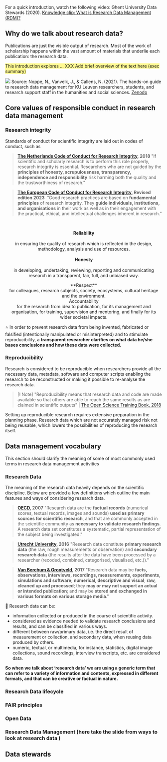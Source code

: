 
For a quick introduction, watch the following video: Ghent University Data Stewards (2020). [Knowledge clip: What is Research Data Management (RDM)?](https://www.youtube.com/watch?v=bbsLmy3Njv4)

## Why do we talk about research data?
Publications are just the visible output of research. Most of the work of scholarship happens within the vast amount of materials that underlie each publication: the research data.

<span style="background:#fff88f">This introduction explores ... XXX Add brief overview of the text here (exec summary)</span>

![](https://lh7-us.googleusercontent.com/slidesz/AGV_vUfywmcaVgijZkzv0_NObtvYZWODwrf0pM7x_2AWpv2iaNers5At5tkNuW9Dd92COWWmASkz-K9DU8pMP2sE_TzVbelN_ZoIhpp1MzFco8d2Ilmzu-i3zscRRRBebItuQZkTuK4Y0LswxDoSfN7_Cm_KRn-yF0xsyXcnaEUR3syQww=s2048?key=HVeOlj_fJDZ5AEEcst6gsg)
Source: Noppe, N., Vanvelk, J., & Callens, N. (2021). The hands-on guide to research data management for KU Leuven researchers, students, and research support staff in the humanities and social sciences. [Zenodo](https://doi.org/10.5281/zenodo.4596323)


## Core values of responsible conduct in research data management 

### Research integrity

Standards of conduct for scientific integrity are laid out in codes of conduct, such as

> **[The Netherlands Code of Conduct for Research Integrity](https://www.nwo.nl/en/netherlands-code-conduct-research-integrity), 2018**
>"If scientific and scholarly research is to perform this role properly, research integrity is essential. Researchers who are not guided by the **principles of honesty, scrupulousness, transparency, independence and responsibility** risk harming both the quality and the trustworthiness of research."

>**[The European Code of Conduct for Research Integrity](https://allea.org/wp-content/uploads/2023/06/European-Code-of-Conduct-Revised-Edition-2023.pdf), Revised edition 2023**
>  “Good research practices are based on **fundamental principles** of research integrity. They **guide individuals, institutions, and organisations** in their work as well as in their engagement with the practical, ethical, and intellectual challenges inherent in research.”

 <center>**Reliability**</center>
 <center>in ensuring the quality of research which is reflected in the design, methodology, analysis and use of resources.</center>
 <center>**Honesty**</center>
 <center>in developing, undertaking, reviewing, reporting and communicating research in a transparent, fair, full, and unbiased way.</center>
<center>**Respect**</center>
<center>for colleagues, research subjects, society, ecosystems, cultural heritage and the environment.</center>

<center>Accountability</center>
<center>for the research from idea to publication, for its management and organisation, for training, supervision and mentoring, and finally for its wider societal impacts.</center>

⭐️ In order to prevent research data from being invented, fabricated or falsified (intentionally manipulated or misinterpreted) and to stimulate reproducibility, a **transparent researcher clarifies on what data he/she bases conclusions and how these data were collected.** 

### Reproducibility

Research is considered to be reproducible when researchers provide all the necessary data, metadata, software and computer scripts enabling the research to be reconstructed or making it possible to re-analyse the research data.

> [! Note]
> "Reproducibility means that research data and code are made available so that others are able to reach the same results as are claimed in scientific outputs" | [The Open Science Training Book, 2018]([https://book.fosteropenscience.eu/en/02OpenScienceBasics/04ReproducibleResearchAndDataAnalysis.html](https://book.fosteropenscience.eu/en/02OpenScienceBasics/04ReproducibleResearchAndDataAnalysis.html))

Setting up reproducible research requires extensive preparation in the planning phase. Research data which are not accurately managed risk not being reusable, which lowers the possibilities of reproducing the research itself. 

## Data management vocabulary 

This section should clarify the meaning of some of most commonly used terms in research data management activities
### Research Data 
The meaning of the research data heavily depends on the scientific discipline. Below are provided a few definitions which outline the main features and ways of considering research data. 

> **[OECD](http://www.oecd.org/sti/inno/38500813.pdf), 2007**
> "Research data are the **factual records** (numerical scores, textual records, images and sounds) **used as primary sources for scientific research**, and that are commonly accepted in the scientific community as **necessary to validate research findings**. A research data set constitutes a systematic, partial representation of the subject being investigated." 

> **[Utrecht University](https://www.uu.nl/sites/default/files/university_policy_framework_for_research_data_utrecht_university_-_january_2016.pdf), 2016**
> "Research data constitute **primary research data** (the raw, rough measurements or observation) and **secondary research data** (the results after the data have been processed by a researcher (recoded, combined, categorised, visualised, etc.))." 

> **[Van Berchum & Grootveld](http://hdl.handle.net/20.500.11755/a9539a60-ecef-4e62-a998-0fda190b303b), 2017**
> "Research data may be **facts, observations, interviews, recordings, measurements, experiments, simulations and software**; **numerical, descriptive and visual**; **raw, cleaned up and processed**; they **may or may not support an actual or intended publication**; and may be **stored and exchanged in various formats on various storage media**."

🎯 Research data can be: 
- information collected or produced in the course of scientific activity. 
- considered as evidence needed to validate research conclusions and results, and can be classified in various ways. 
- different between raw/primary data, i.e. the direct result of measurement or collection, and secondary data, when reusing data produced by others.
- numeric, textual, or multimedia, for instance, statistics, digital image collections, sound recordings, interview transcripts, etc. are considered data. 

**So when we talk about ‘research data’ we are using a generic term that can refer to a variety of information and contents, expressed in different formats, and that can be creative or factual in nature.**

### Research Data lifecycle
### FAIR principles

### Open Data 

### Research Data Management (here take the slide from ways to look at research data )


## Data stewards 